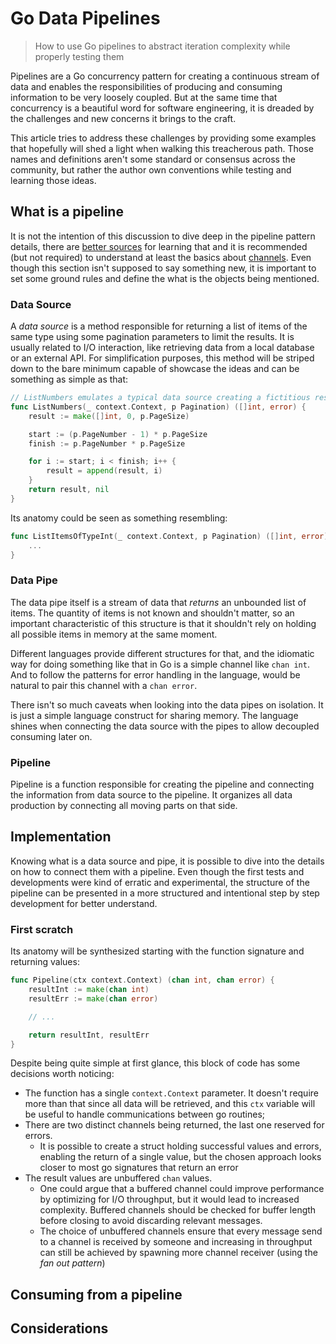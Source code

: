 # Go Data Pipelines

> How to use Go pipelines to abstract iteration complexity while properly testing them

Pipelines are a Go concurrency pattern for creating a continuous stream of data and enables the responsibilities of producing and consuming information to be very loosely coupled.
But at the same time that concurrency is a beautiful word for software engineering, it is dreaded by the challenges and new concerns it brings to the craft. 

This article tries to address these challenges by providing some examples that hopefully will shed a light when walking this treacherous path. Those names and definitions aren't some standard or consensus across the community, but rather the author own conventions while testing and learning those ideas.        

## What is a pipeline

It is not the intention of this discussion to dive deep in the pipeline pattern details, there are [better sources](https://go.dev/blog/pipelines) for learning that and it is recommended (but not required) to understand at least the basics about [channels](https://go.dev/doc/effective_go#channels).
Even though this section isn't supposed to say something new, it is important to set some ground rules and define the what is the objects being mentioned.

### Data Source

A _data source_ is a method responsible for returning a list of items of the same type using some pagination parameters to limit the results. 
It is usually related to I/O interaction, like retrieving data from a local database or an external API. 
For simplification purposes, this method will be striped down to the bare minimum capable of showcase the ideas and can be something as simple as that:

```go
// ListNumbers emulates a typical data source creating a fictitious result considering the Pagination parameter
func ListNumbers(_ context.Context, p Pagination) ([]int, error) {
	result := make([]int, 0, p.PageSize)

	start := (p.PageNumber - 1) * p.PageSize
	finish := p.PageNumber * p.PageSize

	for i := start; i < finish; i++ {
		result = append(result, i)
	}
	return result, nil
}
```

Its anatomy could be seen as something resembling:
```go
func ListItemsOfTypeInt(_ context.Context, p Pagination) ([]int, error) {
	...
}
```

### Data Pipe

The data pipe itself is a stream of data that _returns_ an unbounded list of items. 
The quantity of items is not known and shouldn't matter, so an important characteristic of this structure is that it shouldn't rely on holding all possible items in memory at the same moment.

Different languages provide different structures for that, and the idiomatic way for doing something like that in Go is a simple channel like `chan int`. 
And to follow the patterns for error handling in the language, would be natural to pair this channel with a `chan error`.

There isn't so much caveats when looking into the data pipes on isolation. It is just a simple language construct for sharing memory. 
The language shines when connecting the data source with the pipes to allow decoupled consuming later on.

### Pipeline

Pipeline is a function responsible for creating the pipeline and connecting the information from data source to the pipeline. 
It organizes all data production by connecting all moving parts on that side. 

[//]: # (```go)

[//]: # (func Pipeline&#40;ctx context.Context&#41; &#40;chan int, chan error&#41; {)

[//]: # (	resultInt := make&#40;chan int&#41;)

[//]: # (	resultErr := make&#40;chan error&#41;)

[//]: # ()
[//]: # (	go func&#40;&#41; {)

[//]: # (		// while there's data available in the data source send it to the returned channels)

[//]: # (	}&#40;&#41;)

[//]: # ()
[//]: # (	return resultInt, resultErr)

[//]: # (})

[//]: # (```)

## Implementation

Knowing what is a data source and pipe, it is possible to dive into the details on how to connect them with a pipeline.
Even though the first tests and developments were kind of erratic and experimental, the structure of the pipeline can be presented in a more structured and intentional step by step development for better understand. 

### First scratch

Its anatomy will be synthesized starting with the function signature and returning values:

```go
func Pipeline(ctx context.Context) (chan int, chan error) {
	resultInt := make(chan int)
	resultErr := make(chan error)

	// ...

	return resultInt, resultErr
}
```

Despite being quite simple at first glance, this block of code has some decisions worth noticing:
* The function has a single `context.Context` parameter. It doesn't require more than that since all data will be retrieved, and this `ctx` variable will be useful to handle communications between go routines;
* There are two distinct channels being returned, the last one reserved for errors. 
  * It is possible to create a struct holding successful values and errors, enabling the return of a single value, but the chosen approach looks closer to most go signatures that return an error
* The result values are unbuffered `chan` values. 
  * One could argue that a buffered channel could improve performance by optimizing for I/O throughput, but it would lead to increased complexity. Buffered channels should be checked for buffer length before closing to avoid discarding relevant messages.  
  * The choice of unbuffered channels ensure that every message send to a channel is received by someone and increasing in throughput can still be achieved by spawning more channel receiver (using the _fan out pattern_)  

## Consuming from a pipeline

## Considerations